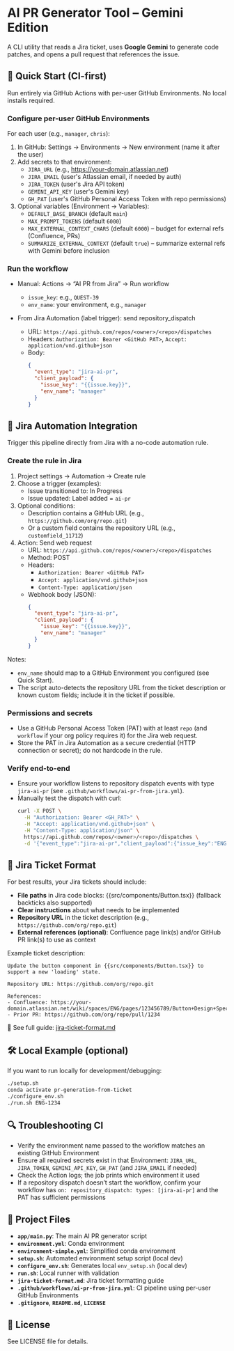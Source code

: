 # AI PR Generator Tool – Gemini Edition

A CLI utility that reads a Jira ticket, uses **Google Gemini** to generate code patches, and opens a pull request that references the issue.

## 🚀 Quick Start (CI-first)

Run entirely via GitHub Actions with per-user GitHub Environments. No local installs required.

### Configure per-user GitHub Environments

For each user (e.g., `manager`, `chris`):

1. In GitHub: Settings → Environments → New environment (name it after the user)
2. Add secrets to that environment:
   - `JIRA_URL` (e.g., https://your-domain.atlassian.net)
   - `JIRA_EMAIL` (user's Atlassian email, if needed by auth)
   - `JIRA_TOKEN` (user's Jira API token)
   - `GEMINI_API_KEY` (user's Gemini key)
   - `GH_PAT` (user's GitHub Personal Access Token with repo permissions)
3. Optional variables (Environment → Variables):
   - `DEFAULT_BASE_BRANCH` (default `main`)
   - `MAX_PROMPT_TOKENS` (default `6000`)
   - `MAX_EXTERNAL_CONTEXT_CHARS` (default `6000`) – budget for external refs (Confluence, PRs)
   - `SUMMARIZE_EXTERNAL_CONTEXT` (default `true`) – summarize external refs with Gemini before inclusion

### Run the workflow

- Manual: Actions → “AI PR from Jira” → Run workflow
  - `issue_key`: e.g., `QUEST-39`
  - `env_name`: your environment, e.g., `manager`

- From Jira Automation (label trigger): send repository_dispatch
  - URL: `https://api.github.com/repos/<owner>/<repo>/dispatches`
  - Headers: `Authorization: Bearer <GitHub PAT>`, `Accept: application/vnd.github+json`
  - Body:
    ```json
    {
      "event_type": "jira-ai-pr",
      "client_payload": {
        "issue_key": "{{issue.key}}",
        "env_name": "manager"
      }
    }
    ```

## 🔗 Jira Automation Integration

Trigger this pipeline directly from Jira with a no-code automation rule.

### Create the rule in Jira

1. Project settings → Automation → Create rule
2. Choose a trigger (examples):
   - Issue transitioned to: In Progress
   - Issue updated: Label added = `ai-pr`
3. Optional conditions:
   - Description contains a GitHub URL (e.g., `https://github.com/org/repo.git`)
   - Or a custom field contains the repository URL (e.g., `customfield_11712`)
4. Action: Send web request
   - URL: `https://api.github.com/repos/<owner>/<repo>/dispatches`
   - Method: POST
   - Headers:
     - `Authorization: Bearer <GitHub PAT>`
     - `Accept: application/vnd.github+json`
     - `Content-Type: application/json`
   - Webhook body (JSON):
     ```json
     {
       "event_type": "jira-ai-pr",
       "client_payload": {
         "issue_key": "{{issue.key}}",
         "env_name": "manager"
       }
     }
     ```

Notes:
- `env_name` should map to a GitHub Environment you configured (see Quick Start).
- The script auto-detects the repository URL from the ticket description or known custom fields; include it in the ticket if possible.

### Permissions and secrets

- Use a GitHub Personal Access Token (PAT) with at least `repo` (and `workflow` if your org policy requires it) for the Jira web request.
- Store the PAT in Jira Automation as a secure credential (HTTP connection or secret); do not hardcode in the rule.

### Verify end-to-end

- Ensure your workflow listens to repository dispatch events with type `jira-ai-pr` (see `.github/workflows/ai-pr-from-jira.yml`).
- Manually test the dispatch with curl:
  ```bash
  curl -X POST \
    -H "Authorization: Bearer <GH_PAT>" \
    -H "Accept: application/vnd.github+json" \
    -H "Content-Type: application/json" \
    https://api.github.com/repos/<owner>/<repo>/dispatches \
    -d '{"event_type":"jira-ai-pr","client_payload":{"issue_key":"ENG-1234","env_name":"manager"}}'
  ```

## 📝 Jira Ticket Format

For best results, your Jira tickets should include:

- **File paths** in Jira code blocks: {{src/components/Button.tsx}} (fallback backticks also supported)
- **Clear instructions** about what needs to be implemented
- **Repository URL** in the ticket description (e.g., `https://github.com/org/repo.git`)
 - **External references (optional)**: Confluence page link(s) and/or GitHub PR link(s) to use as context

Example ticket description:
```
Update the button component in {{src/components/Button.tsx}} to support a new 'loading' state.

Repository URL: https://github.com/org/repo.git

References:
- Confluence: https://your-domain.atlassian.net/wiki/spaces/ENG/pages/123456789/Button+Design+Spec
- Prior PR: https://github.com/org/repo/pull/1234
```

📖 See full guide: [jira-ticket-format.md](jira-ticket-format.md)

## 🛠 Local Example (optional)

If you want to run locally for development/debugging:

```bash
./setup.sh
conda activate pr-generation-from-ticket
./configure_env.sh
./run.sh ENG-1234
```

## 🔍 Troubleshooting CI

- Verify the environment name passed to the workflow matches an existing GitHub Environment
- Ensure all required secrets exist in that Environment: `JIRA_URL`, `JIRA_TOKEN`, `GEMINI_API_KEY`, `GH_PAT` (and `JIRA_EMAIL` if needed)
- Check the Action logs; the job prints which environment it used
- If a repository dispatch doesn’t start the workflow, confirm your workflow has `on: repository_dispatch: types: [jira-ai-pr]` and the PAT has sufficient permissions

## 📁 Project Files

- **`app/main.py`**: The main AI PR generator script
- **`environment.yml`**: Conda environment
- **`environment-simple.yml`**: Simplified conda environment
- **`setup.sh`**: Automated environment setup script (local dev)
- **`configure_env.sh`**: Generates local `env_setup.sh` (local dev)
- **`run.sh`**: Local runner with validation
- **`jira-ticket-format.md`**: Jira ticket formatting guide
- **`.github/workflows/ai-pr-from-jira.yml`**: CI pipeline using per-user GitHub Environments
- **`.gitignore`**, **`README.md`**, **`LICENSE`**

## 📄 License

See LICENSE file for details.